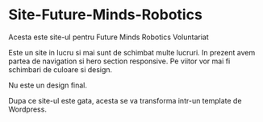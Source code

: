 # Site-Future-Minds-Robotics
 Acesta este site-ul pentru Future Minds Robotics Voluntariat

 Este un site in lucru si mai sunt de schimbat multe lucruri. In prezent avem partea de navigation si hero section responsive. Pe viitor vor mai fi schimbari de culoare si design.

 Nu este un design final.

Dupa ce site-ul este gata, acesta se va transforma intr-un template de Wordpress.
